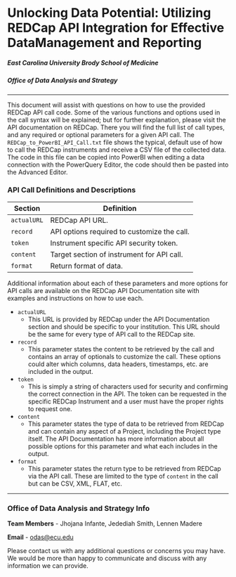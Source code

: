 # Unlocking Data Potential: Utilizing REDCap API Integration for Effective DataManagement and Reporting

##### East Carolina University Brody School of Medicine 
##### Office of Data Analysis and Strategy
---

This document will assist with questions on how to use the provided REDCap API call code.  Some of the various functions and options used in the call syntax will be explained; but for further explanation, please visit the API documentation on REDCap.  There you will find the full list of call types, and any required or optional parameters for a given API call.  The `REDCap_to_PowerBI_API_Call.txt` file shows the typical, default use of how to call the REDCap instruments and receive a CSV file of the collected data.  The code in this file can be copied into PowerBI when editing a data connection with the PowerQuery Editor, the code should then be pasted into the Advanced Editor.

### API Call Definitions and Descriptions

|     Section     |     Definition     |
| --------------- | ------------------ |
| `actualURL` | REDCap API URL. |
| `record` | API options required to customize the call. |
| `token` | Instrument specific API security token. |
| `content` | Target section of instrument for API call. |
| `format` | Return format of data. |

Additional information about each of these parameters and more options for API calls are available on the REDCap API Documentation site with examples and instructions on how to use each.

* `actualURL`
	* This URL is provided by REDCap under the API Documentation section and should be specific to your institution.  This URL should be the same for every type of API call to the REDCap site.
* `record` 
	* This parameter states the content to be retrieved by the call and contains an array of optionals to customize the call.  These options could alter which columns, data headers, timestamps, etc. are included in the output.
* `token`
	* This is simply a string of characters used for security and confirming the correct connection in the API.  The token can be requested in the specific REDCap Instrument and a user must have the proper rights to request one.
* `content` 
	* This parameter states the type of data to be retrieved from REDCap and can contain any aspect of a Project, including the Project type itself.  The API Documentation has more information about all possible options for this parameter and what each includes in the output.
* `format` 
	* This parameter states the return type to be retrieved from REDCap via the API call.  These are limited to the type of `content` in the call but can be CSV, XML, FLAT, etc.
---

### Office of Data Analysis and Strategy Info

**Team Members** - Jhojana Infante, Jedediah Smith, Lennen Madere

**Email** - odas@ecu.edu

Please contact us with any additional questions or concerns you may have.  We would be more than happy to communicate and discuss with any information we can provide.